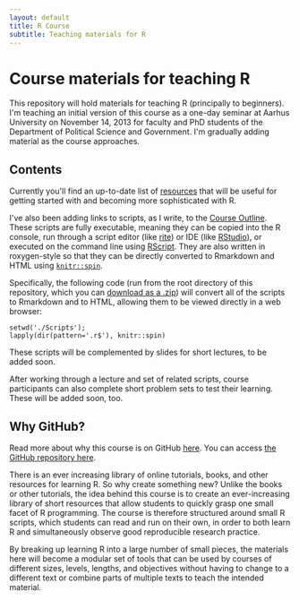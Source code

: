 ```yaml
---
layout: default
title: R Course
subtitle: Teaching materials for R
---
```


# Course materials for teaching R #

This repository will hold materials for teaching R (principally to beginners). I'm teaching an initial version of this course as a one-day seminar at Aarhus University on November 14, 2013 for faculty and PhD students of the Department of Political Science and Government. I'm gradually adding material as the course approaches.

## Contents ##

Currently you'll find an up-to-date list of [resources](Resources.html) that will be useful for getting started with and becoming more sophisticated with R.

I've also been adding links to scripts, as I write, to the [Course Outline](CourseOutline.html). These scripts are fully executable, meaning they can be copied into the R console, run through a script editor (like [rite](https://github.com/leeper/rite)) or IDE (like [RStudio](http://www.rstudio.com)), or executed on the command line using [RScript](http://stat.ethz.ch/R-manual/R-devel/library/utils/html/Rscript.html). They are also written in roxygen-style so that they can be directly converted to Rmarkdown and HTML using [`knitr::spin`](http://yihui.name/knitr/demo/stitch/).

Specifically, the following code (run from the root directory of this repository, which you can [download as a .zip](https://github.com/leeper/Rcourse/archive/gh-pages.zip)) will convert all of the scripts to Rmarkdown and to HTML, allowing them to be viewed directly in a web browser:

```
setwd('./Scripts');
lapply(dir(pattern='.r$'), knitr::spin)
```

These scripts will be complemented by slides for short lectures, to be added soon.

After working through a lecture and set of related scripts, course participants can also complete short problem sets to test their learning. These will be added soon, too.

## Why GitHub? ##

Read more about why this course is on GitHub [here](fork.html). You can access [the GitHub repository here](https://github.com/leeper/Rcourse).

There is an ever increasing library of online tutorials, books, and other resources for learning R. So why create something new? Unlike the books or other tutorials, the idea behind this course is to create an ever-increasing library of short resources that allow students to quickly grasp one small facet of R programming. The course is therefore structured around small R scripts, which students can read and run on their own, in order to both learn R and simultaneously observe good reproducible research practice.

By breaking up learning R into a large number of small pieces, the materials here will become a modular set of tools that can be used by courses of different sizes, levels, lengths, and objectives without having to change to a different text or combine parts of multiple texts to teach the intended material.

